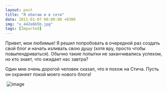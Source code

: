 ```yaml
---
layout: post
title: "Я обитаю и в сети"
date: 2011-01-07 00:00:00 +0300
img: "x_442e6b5b.jpg"
tags: [Imported]
---
```


Привет, мои любимые! Я решил попробовать в очередной раз создать свой блог и начать изливать свою душу (хотя вру, просто чтобы повыпендриваться). Обычно такие попытки не заканчивались успехом, но кто знает, что ожидает нас завтра?

Один мне очень дорогой человек сказал, что я похож на Стича. Пусть он охраняет покой моего нового блога!

 ![image](/blog/assets/x_442e6b5b.jpg)